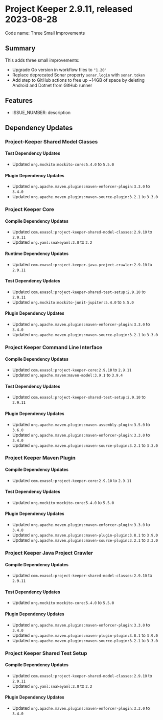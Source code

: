 # Project Keeper 2.9.11, released 2023-08-28

Code name: Three Small Improvements

## Summary

This adds three small improvements:

* Upgrade Go version in workflow files to `"1.20"`
* Replace deprecated Sonar property `sonar.login` with `sonar.token`
* Add step to GitHub actions to free up ~14GB of space by deleting Android and Dotnet from GitHub runner

## Features

* ISSUE_NUMBER: description

## Dependency Updates

### Project-Keeper Shared Model Classes

#### Test Dependency Updates

* Updated `org.mockito:mockito-core:5.4.0` to `5.5.0`

#### Plugin Dependency Updates

* Updated `org.apache.maven.plugins:maven-enforcer-plugin:3.3.0` to `3.4.0`
* Updated `org.apache.maven.plugins:maven-source-plugin:3.2.1` to `3.3.0`

### Project Keeper Core

#### Compile Dependency Updates

* Updated `com.exasol:project-keeper-shared-model-classes:2.9.10` to `2.9.11`
* Updated `org.yaml:snakeyaml:2.0` to `2.2`

#### Runtime Dependency Updates

* Updated `com.exasol:project-keeper-java-project-crawler:2.9.10` to `2.9.11`

#### Test Dependency Updates

* Updated `com.exasol:project-keeper-shared-test-setup:2.9.10` to `2.9.11`
* Updated `org.mockito:mockito-junit-jupiter:5.4.0` to `5.5.0`

#### Plugin Dependency Updates

* Updated `org.apache.maven.plugins:maven-enforcer-plugin:3.3.0` to `3.4.0`
* Updated `org.apache.maven.plugins:maven-source-plugin:3.2.1` to `3.3.0`

### Project Keeper Command Line Interface

#### Compile Dependency Updates

* Updated `com.exasol:project-keeper-core:2.9.10` to `2.9.11`
* Updated `org.apache.maven:maven-model:3.9.1` to `3.9.4`

#### Test Dependency Updates

* Updated `com.exasol:project-keeper-shared-test-setup:2.9.10` to `2.9.11`

#### Plugin Dependency Updates

* Updated `org.apache.maven.plugins:maven-assembly-plugin:3.5.0` to `3.6.0`
* Updated `org.apache.maven.plugins:maven-enforcer-plugin:3.3.0` to `3.4.0`
* Updated `org.apache.maven.plugins:maven-source-plugin:3.2.1` to `3.3.0`

### Project Keeper Maven Plugin

#### Compile Dependency Updates

* Updated `com.exasol:project-keeper-core:2.9.10` to `2.9.11`

#### Test Dependency Updates

* Updated `org.mockito:mockito-core:5.4.0` to `5.5.0`

#### Plugin Dependency Updates

* Updated `org.apache.maven.plugins:maven-enforcer-plugin:3.3.0` to `3.4.0`
* Updated `org.apache.maven.plugins:maven-plugin-plugin:3.8.1` to `3.9.0`
* Updated `org.apache.maven.plugins:maven-source-plugin:3.2.1` to `3.3.0`

### Project Keeper Java Project Crawler

#### Compile Dependency Updates

* Updated `com.exasol:project-keeper-shared-model-classes:2.9.10` to `2.9.11`

#### Test Dependency Updates

* Updated `org.mockito:mockito-core:5.4.0` to `5.5.0`

#### Plugin Dependency Updates

* Updated `org.apache.maven.plugins:maven-enforcer-plugin:3.3.0` to `3.4.0`
* Updated `org.apache.maven.plugins:maven-plugin-plugin:3.8.1` to `3.9.0`
* Updated `org.apache.maven.plugins:maven-source-plugin:3.2.1` to `3.3.0`

### Project Keeper Shared Test Setup

#### Compile Dependency Updates

* Updated `com.exasol:project-keeper-shared-model-classes:2.9.10` to `2.9.11`
* Updated `org.yaml:snakeyaml:2.0` to `2.2`

#### Plugin Dependency Updates

* Updated `org.apache.maven.plugins:maven-enforcer-plugin:3.3.0` to `3.4.0`
